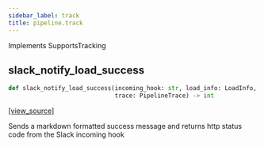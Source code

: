 ```yaml
---
sidebar_label: track
title: pipeline.track
---
```


Implements SupportsTracking

## slack\_notify\_load\_success

```python
def slack_notify_load_success(incoming_hook: str, load_info: LoadInfo,
                              trace: PipelineTrace) -> int
```

[[view_source]](https://github.com/dlt-hub/dlt/blob/3739c9ac839aafef713f6d5ebbc6a81b2a39a1b0/dlt/pipeline/track.py#L32)

Sends a markdown formatted success message and returns http status code from the Slack incoming hook

